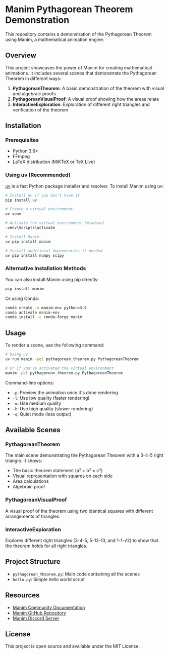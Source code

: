 # Manim Pythagorean Theorem Demonstration

This repository contains a demonstration of the Pythagorean Theorem using Manim, a mathematical animation engine.

## Overview

This project showcases the power of Manim for creating mathematical animations. It includes several scenes that demonstrate the Pythagorean Theorem in different ways:

1. **PythagoreanTheorem**: A basic demonstration of the theorem with visual and algebraic proofs
2. **PythagoreanVisualProof**: A visual proof showing how the areas relate
3. **InteractiveExploration**: Exploration of different right triangles and verification of the theorem

## Installation

### Prerequisites

- Python 3.6+
- FFmpeg
- LaTeX distribution (MiKTeX or TeX Live)

### Using uv (Recommended)

[uv](https://github.com/astral-sh/uv) is a fast Python package installer and resolver. To install Manim using uv:

```bash
# Install uv if you don't have it
pip install uv

# Create a virtual environment
uv venv

# Activate the virtual environment (Windows)
.venv\Scripts\activate

# Install Manim
uv pip install manim

# Install additional dependencies if needed
uv pip install numpy scipy
```

### Alternative Installation Methods

You can also install Manim using pip directly:

```bash
pip install manim
```

Or using Conda:

```bash
conda create -n manim-env python=3.9
conda activate manim-env
conda install -c conda-forge manim
```

## Usage

To render a scene, use the following command:

```bash
# Using uv
uv run manim -pql pythagorean_theorem.py PythagoreanTheorem

# Or if you've activated the virtual environment
manim -pql pythagorean_theorem.py PythagoreanTheorem
```

Command-line options:
- `-p`: Preview the animation once it's done rendering
- `-l`: Use low quality (faster rendering)
- `-m`: Use medium quality
- `-h`: Use high quality (slower rendering)
- `-q`: Quiet mode (less output)

## Available Scenes

### PythagoreanTheorem

The main scene demonstrating the Pythagorean Theorem with a 3-4-5 right triangle. It shows:
- The basic theorem statement (a² + b² = c²)
- Visual representation with squares on each side
- Area calculations
- Algebraic proof

### PythagoreanVisualProof

A visual proof of the theorem using two identical squares with different arrangements of triangles.

### InteractiveExploration

Explores different right triangles (3-4-5, 5-12-13, and 1-1-√2) to show that the theorem holds for all right triangles.

## Project Structure

- `pythagorean_theorem.py`: Main code containing all the scenes
- `hello.py`: Simple hello world script

## Resources

- [Manim Community Documentation](https://docs.manim.community/)
- [Manim GitHub Repository](https://github.com/ManimCommunity/manim)
- [Manim Discord Server](https://discord.gg/mMRrZQW)

## License

This project is open source and available under the MIT License.
